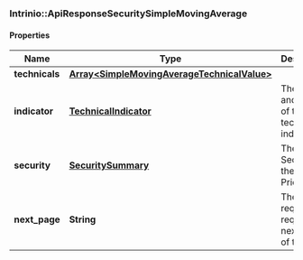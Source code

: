 ### Intrinio::ApiResponseSecuritySimpleMovingAverage

#### Properties
Name | Type | Description | Notes
------------ | ------------- | ------------- | -------------
**technicals** | [**Array&lt;SimpleMovingAverageTechnicalValue&gt;**](SimpleMovingAverageTechnicalValue.md) |  | [optional] 
**indicator** | [**TechnicalIndicator**](TechnicalIndicator.md) | The name and symbol of the technical indicator | [optional] 
**security** | [**SecuritySummary**](SecuritySummary.md) | The Security of the Stock Price | [optional] 
**next_page** | **String** | The token required to request the next page of the data | [optional] 


